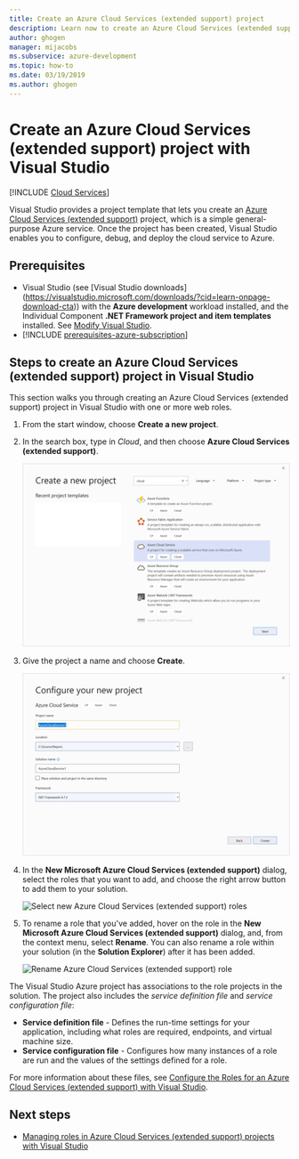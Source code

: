 ```yaml
---
title: Create an Azure Cloud Services (extended support) project
description: Learn now to create an Azure Cloud Services (extended support) project with Visual Studio
author: ghogen
manager: mijacobs
ms.subservice: azure-development
ms.topic: how-to
ms.date: 03/19/2019
ms.author: ghogen
---
```


# Create an Azure Cloud Services (extended support) project with Visual Studio

 [!INCLUDE [Cloud Services](./includes/cloud-services-legacy.md)]

Visual Studio provides a project template that lets you create an [Azure Cloud Services (extended support)](/azure/cloud-services/cloud-services-choose-me) project, which is a simple general-purpose Azure service. Once the project has been created, Visual Studio enables you to configure, debug, and deploy the cloud service to Azure.

## Prerequisites

- Visual Studio (see [Visual Studio downloads] (https://visualstudio.microsoft.com/downloads/?cid=learn-onpage-download-cta)) with the **Azure development** workload installed, and the Individual Component **.NET Framework project and item templates** installed. See [Modify Visual Studio](../install/modify-visual-studio.md).
- [!INCLUDE [prerequisites-azure-subscription](includes/prerequisites-azure-subscription.md)]

## Steps to create an Azure Cloud Services (extended support) project in Visual Studio

This section walks you through creating an Azure Cloud Services (extended support) project in Visual Studio with one or more web roles.

1. From the start window, choose **Create a new project**.

1. In the search box, type in *Cloud*, and then choose **Azure Cloud Services (extended support)**.

   ![Screenshot showing how to create a new Azure Cloud Services (extended support) project.](./media/vs-azure-tools-azure-project-create/vs-2019/new-project-cloud-service.png)

1. Give the project a name and choose **Create**.

   ![Give the project a name](./media/vs-azure-tools-azure-project-create/vs-2019/new-project-cloud-service-2.png)
1. In the **New Microsoft Azure Cloud Services (extended support)** dialog, select the roles that you want to add, and choose the right arrow button to add them to your solution.

    ![Select new Azure Cloud Services (extended support) roles](./media/vs-azure-tools-azure-project-create/new-cloud-service.png)

1. To rename a role that you've added, hover on the role in the **New Microsoft Azure Cloud Services (extended support)** dialog, and, from the context menu, select **Rename**. You can also rename a role within your solution (in the **Solution Explorer**) after it has been added.

    ![Rename Azure Cloud Services (extended support) role](./media/vs-azure-tools-azure-project-create/new-cloud-service-rename.png)

The Visual Studio Azure project has associations to the role projects in the solution. The project also includes the *service definition file* and *service configuration file*:

- **Service definition file** - Defines the run-time settings for your application, including what roles are required, endpoints, and virtual machine size.
- **Service configuration file** - Configures how many instances of a role are run and the values of the settings defined for a role.

For more information about these files, see [Configure the Roles for an Azure Cloud Services (extended support) with Visual Studio](vs-azure-tools-configure-roles-for-cloud-service.md).

## Next steps

- [Managing roles in Azure Cloud Services (extended support) projects with Visual Studio](./vs-azure-tools-cloud-service-project-managing-roles.md)

